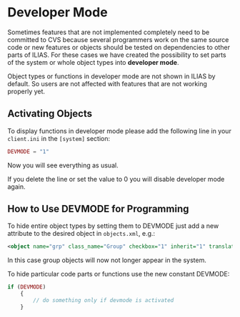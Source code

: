 # Developer Mode

Sometimes features that are not implemented completely need to be committed to CVS because several programmers work on the same source code or new features or objects should be tested on dependencies to other parts of ILIAS. For these cases we have created the possibility to set parts of the system or whole object types into **developer mode**.

Object types or functions in developer mode are not shown in ILIAS by default. So users are not affected with features that are not working properly yet.

## Activating Objects

To display functions in developer mode please add the following line in your `client.ini` in the `[system]` section:

```php
DEVMODE = "1"
```

Now you will see everything as usual.

If you delete the line or set the value to 0 you will disable developer mode again.

## How to Use DEVMODE for Programming

To hide entire object types by setting them to DEVMODE just add a new attribute to the desired object in `objects.xml`, e.g.:

```xml
<object name="grp" class_name="Group" checkbox="1" inherit="1" translate="0" devmode="1">
```

In this case group objects will now not longer appear in the system.

To hide particular code parts or functions use the new constant DEVMODE:

```php
if (DEVMODE) 
    {
        // do something only if devmode is activated
    }
```
